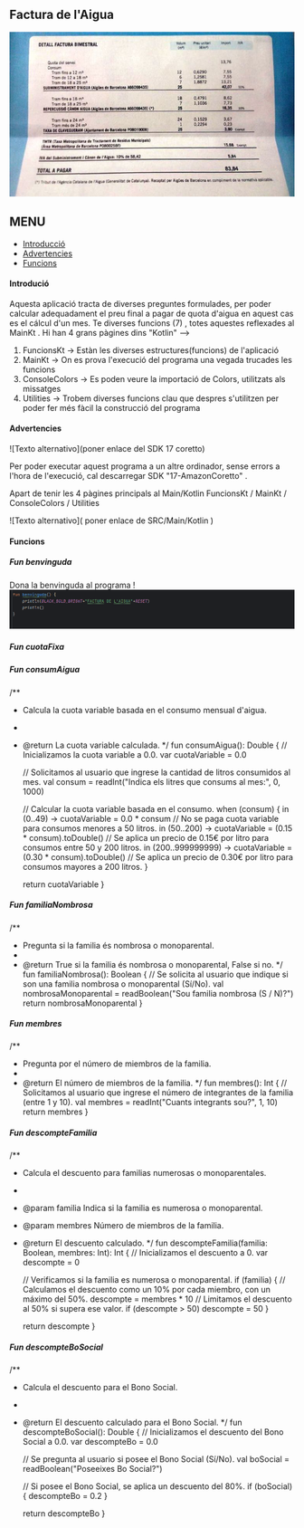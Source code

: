 ## Factura de l'Aigua
![Texto alternativo](https://github.com/mcalex468/unitTesting/blob/master/facturaAigua.jpg)

## MENU

- [Introducció](#Introducció)
- [Advertencies](#Advertencies)
- [Funcions](#Funcions)

#### Introdució
Aquesta aplicació tracta de diverses preguntes formulades, per poder calcular adequadament el preu final a pagar de quota d'aigua en aquest cas es el cálcul d'un mes. Te diverses funcions (7) , totes aquestes reflexades al MainKt .
Hi han 4 grans pàgines dins "Kotlin" --> 
1. FuncionsKt -> Estàn les diverses estructures(funcions) de l'aplicació
2. MainKt -> On es prova l'execució del programa una vegada trucades les funcions
3. ConsoleColors -> Es poden veure la importació de Colors, utilitzats als missatges
4. Utilities -> Trobem diverses funcions clau que despres s'utilitzen per poder fer més fàcil la construcció del programa


#### Advertencies

![Texto alternativo](poner enlace del SDK 17 coretto)

Per poder executar aquest programa a un altre ordinador, sense errors a l'hora de l'execució, cal descarregar  SDK "17-AmazonCoretto" .

Apart de tenir les 4 pàgines principals al Main/Kotlin 
FuncionsKt / MainKt / ConsoleColors / Utilities

![Texto alternativo]( poner enlace de SRC/Main/Kotlin )

#### Funcions

##### Fun benvinguda 
Dona la benvinguda al programa !
![Texto alternativo](https://github.com/mcalex468/unitTesting/blob/master/funcBenvinguda.png)

##### Fun cuotaFixa

##### Fun consumAigua

/**
 * Calcula la cuota variable basada en el consumo mensual d'aigua.
 *
 * @return La cuota variable calculada.
 */
fun consumAigua(): Double {
    // Inicializamos la cuota variable a 0.0.
    var cuotaVariable = 0.0

    // Solicitamos al usuario que ingrese la cantidad de litros consumidos al mes.
    val consum = readInt("Indica els litres que consums al mes:", 0, 1000)

    // Calcular la cuota variable basada en el consumo.
    when (consum) {
        in (0..49) -> cuotaVariable = 0.0 * consum // No se paga cuota variable para consumos menores a 50 litros.
        in (50..200) -> cuotaVariable =
            (0.15 * consum).toDouble() // Se aplica un precio de 0.15€ por litro para consumos entre 50 y 200 litros.
        in (200..999999999) -> cuotaVariable =
            (0.30 * consum).toDouble() // Se aplica un precio de 0.30€ por litro para consumos mayores a 200 litros.
    }

    return cuotaVariable
}

##### Fun familiaNombrosa

/**
 * Pregunta si la familia és nombrosa o monoparental.
 *
 * @return True si la familia és nombrosa o monoparental, False si no.
 */
fun familiaNombrosa(): Boolean {
    // Se solicita al usuario que indique si son una familia nombrosa o monoparental (Sí/No).
    val nombrosaMonoparental = readBoolean("Sou familia nombrosa (S / N)?")
    return nombrosaMonoparental
}

##### Fun membres

/**
 * Pregunta por el número de miembros de la familia.
 *
 * @return El número de miembros de la familia.
 */
fun membres(): Int {
    // Solicitamos al usuario que ingrese el número de integrantes de la familia (entre 1 y 10).
    val membres = readInt("Cuants integrants sou?", 1, 10)
    return membres
}
##### Fun descompteFamilia

/**
 * Calcula el descuento para familias numerosas o monoparentales.
 *
 * @param familia Indica si la familia es numerosa o monoparental.
 * @param membres Número de miembros de la familia.
 * @return El descuento calculado.
 */
fun descompteFamilia(familia: Boolean, membres: Int): Int {
    // Inicializamos el descuento a 0.
    var descompte = 0

    // Verificamos si la familia es numerosa o monoparental.
    if (familia) {
        // Calculamos el descuento como un 10% por cada miembro, con un máximo del 50%.
        descompte = membres * 10
        // Limitamos el descuento al 50% si supera ese valor.
        if (descompte > 50)
            descompte = 50
    }

    return descompte
}

##### Fun descompteBoSocial

/**
 * Calcula el descuento para el Bono Social.
 *
 * @return El descuento calculado para el Bono Social.
 */
fun descompteBoSocial(): Double {
    // Inicializamos el descuento del Bono Social a 0.0.
    var descompteBo = 0.0

    // Se pregunta al usuario si posee el Bono Social (Sí/No).
    val boSocial = readBoolean("Poseeixes Bo Social?")


    // Si posee el Bono Social, se aplica un descuento del 80%.
    if (boSocial) {
        descompteBo = 0.2
    }

    return descompteBo
}





